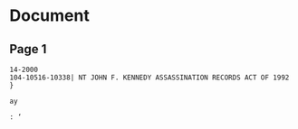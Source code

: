 # Document

## Page 1

```text
14-2000
104-10516-10338| NT JOHN F. KENNEDY ASSASSINATION RECORDS ACT OF 1992 }

ay

: ‘
```


